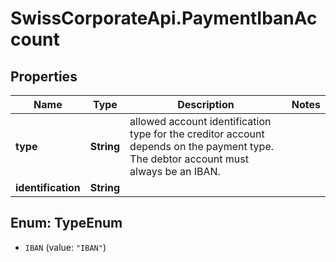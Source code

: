 # SwissCorporateApi.PaymentIbanAccount

## Properties
Name | Type | Description | Notes
------------ | ------------- | ------------- | -------------
**type** | **String** | allowed account identification type for the creditor account depends on the payment type. The debtor account must always be an IBAN. | 
**identification** | **String** |  | 


<a name="TypeEnum"></a>
## Enum: TypeEnum


* `IBAN` (value: `"IBAN"`)




